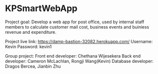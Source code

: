 # KPSmartWebApp

Project goal: Develop a web app for post office, used by internal staff members to calculate customer mail cost, business events and buiniess revenue and expenditure. 

Project live link: https://damp-bastion-32082.herokuapp.com/
Username: Kevin
Password: kevin1

Group project:
              Front end developer: Chethana Wijesekera
              Back  end developer: Cameron McLachlan, Rongji Wang(Kevin)
              Database  developer: Dragos Bercea, Jianbin Zhu
